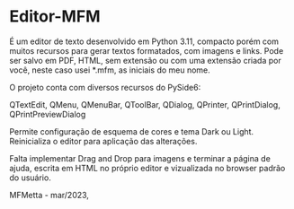 # Editor-MFM
 É um editor de texto desenvolvido em Python 3.11, compacto porém com muitos recursos para gerar textos formatados, com imagens e links. Pode ser salvo em PDF, HTML, sem extensão ou com uma extensão criada por você, neste caso usei *.mfm, as iniciais do meu nome.

O projeto conta com diversos recursos do PySide6:

QTextEdit,
QMenu,
QMenuBar,
QToolBar,
QDialog,
QPrinter,
QPrintDialog,
QPrintPreviewDialog

Permite configuração de esquema de cores e tema Dark ou Light.
Reinicializa o editor para aplicação das alterações.

Falta implementar Drag and Drop para imagens e terminar a página de ajuda, escrita em HTML no próprio editor e vizualizada no browser padrão do usuário.

MFMetta - mar/2023,

